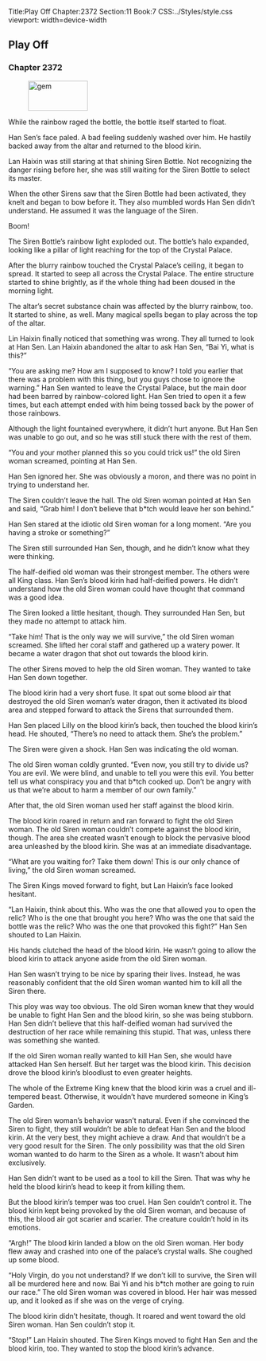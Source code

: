 Title:Play Off 
Chapter:2372 
Section:11 
Book:7 
CSS:../Styles/style.css 
viewport: width=device-width
  
## Play Off
### Chapter 2372
  
<figure>
	<img src="../Images/gem.gif" alt="gem" id="gem" width="120" height="60" />
</figure>
  

  
While the rainbow raged the bottle, the bottle itself started to float.

Han Sen’s face paled. A bad feeling suddenly washed over him. He hastily backed away from the altar and returned to the blood kirin.

Lan Haixin was still staring at that shining Siren Bottle. Not recognizing the danger rising before her, she was still waiting for the Siren Bottle to select its master.

When the other Sirens saw that the Siren Bottle had been activated, they knelt and began to bow before it. They also mumbled words Han Sen didn’t understand. He assumed it was the language of the Siren.

Boom!

The Siren Bottle’s rainbow light exploded out. The bottle’s halo expanded, looking like a pillar of light reaching for the top of the Crystal Palace.

After the blurry rainbow touched the Crystal Palace’s ceiling, it began to spread. It started to seep all across the Crystal Palace. The entire structure started to shine brightly, as if the whole thing had been doused in the morning light.

The altar’s secret substance chain was affected by the blurry rainbow, too. It started to shine, as well. Many magical spells began to play across the top of the altar.

Lin Haixin finally noticed that something was wrong. They all turned to look at Han Sen. Lan Haixin abandoned the altar to ask Han Sen, “Bai Yi, what is this?”

“You are asking me? How am I supposed to know? I told you earlier that there was a problem with this thing, but you guys chose to ignore the warning.” Han Sen wanted to leave the Crystal Palace, but the main door had been barred by rainbow-colored light. Han Sen tried to open it a few times, but each attempt ended with him being tossed back by the power of those rainbows.

Although the light fountained everywhere, it didn’t hurt anyone. But Han Sen was unable to go out, and so he was still stuck there with the rest of them.

“You and your mother planned this so you could trick us!” the old Siren woman screamed, pointing at Han Sen.

Han Sen ignored her. She was obviously a moron, and there was no point in trying to understand her.

The Siren couldn’t leave the hall. The old Siren woman pointed at Han Sen and said, “Grab him! I don’t believe that b*tch would leave her son behind.”

Han Sen stared at the idiotic old Siren woman for a long moment. “Are you having a stroke or something?”

The Siren still surrounded Han Sen, though, and he didn’t know what they were thinking.

The half-deified old woman was their strongest member. The others were all King class. Han Sen’s blood kirin had half-deified powers. He didn’t understand how the old Siren woman could have thought that command was a good idea.

The Siren looked a little hesitant, though. They surrounded Han Sen, but they made no attempt to attack him.

“Take him! That is the only way we will survive,” the old Siren woman screamed. She lifted her coral staff and gathered up a watery power. It became a water dragon that shot out towards the blood kirin.

The other Sirens moved to help the old Siren woman. They wanted to take Han Sen down together.

The blood kirin had a very short fuse. It spat out some blood air that destroyed the old Siren woman’s water dragon, then it activated its blood area and stepped forward to attack the Sirens that surrounded them.

Han Sen placed Lilly on the blood kirin’s back, then touched the blood kirin’s head. He shouted, “There’s no need to attack them. She’s the problem.”

The Siren were given a shock. Han Sen was indicating the old woman.

The old Siren woman coldly grunted. “Even now, you still try to divide us? You are evil. We were blind, and unable to tell you were this evil. You better tell us what conspiracy you and that b*tch cooked up. Don’t be angry with us that we’re about to harm a member of our own family.”

After that, the old Siren woman used her staff against the blood kirin.

The blood kirin roared in return and ran forward to fight the old Siren woman. The old Siren woman couldn’t compete against the blood kirin, though. The area she created wasn’t enough to block the pervasive blood area unleashed by the blood kirin. She was at an immediate disadvantage.

“What are you waiting for? Take them down! This is our only chance of living,” the old Siren woman screamed.

The Siren Kings moved forward to fight, but Lan Haixin’s face looked hesitant.

“Lan Haixin, think about this. Who was the one that allowed you to open the relic? Who is the one that brought you here? Who was the one that said the bottle was the relic? Who was the one that provoked this fight?” Han Sen shouted to Lan Haixin.

His hands clutched the head of the blood kirin. He wasn’t going to allow the blood kirin to attack anyone aside from the old Siren woman.

Han Sen wasn’t trying to be nice by sparing their lives. Instead, he was reasonably confident that the old Siren woman wanted him to kill all the Siren there.

This ploy was way too obvious. The old Siren woman knew that they would be unable to fight Han Sen and the blood kirin, so she was being stubborn. Han Sen didn’t believe that this half-deified woman had survived the destruction of her race while remaining this stupid. That was, unless there was something she wanted.

If the old Siren woman really wanted to kill Han Sen, she would have attacked Han Sen herself. But her target was the blood kirin. This decision drove the blood kirin’s bloodlust to even greater heights.

The whole of the Extreme King knew that the blood kirin was a cruel and ill-tempered beast. Otherwise, it wouldn’t have murdered someone in King’s Garden.

The old Siren woman’s behavior wasn’t natural. Even if she convinced the Siren to fight, they still wouldn’t be able to defeat Han Sen and the blood kirin. At the very best, they might achieve a draw. And that wouldn’t be a very good result for the Siren. The only possibility was that the old Siren woman wanted to do harm to the Siren as a whole. It wasn’t about him exclusively.

Han Sen didn’t want to be used as a tool to kill the Siren. That was why he held the blood kirin’s head to keep it from killing them.

But the blood kirin’s temper was too cruel. Han Sen couldn’t control it. The blood kirin kept being provoked by the old Siren woman, and because of this, the blood air got scarier and scarier. The creature couldn’t hold in its emotions.

“Argh!” The blood kirin landed a blow on the old Siren woman. Her body flew away and crashed into one of the palace’s crystal walls. She coughed up some blood.

“Holy Virgin, do you not understand? If we don’t kill to survive, the Siren will all be murdered here and now. Bai Yi and his b*tch mother are going to ruin our race.” The old Siren woman was covered in blood. Her hair was messed up, and it looked as if she was on the verge of crying.

The blood kirin didn’t hesitate, though. It roared and went toward the old Siren woman. Han Sen couldn’t stop it.

“Stop!” Lan Haixin shouted. The Siren Kings moved to fight Han Sen and the blood kirin, too. They wanted to stop the blood kirin’s advance.